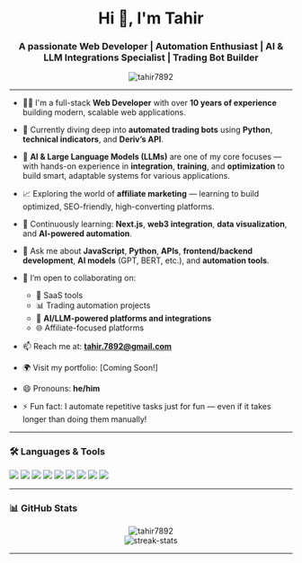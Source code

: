 <h1 align="center">Hi 👋, I'm Tahir</h1>
<h3 align="center">A passionate Web Developer | Automation Enthusiast | AI & LLM Integrations Specialist | Trading Bot Builder</h3>

<p align="center">
  <img src="https://komarev.com/ghpvc/?username=tahir7892&label=Profile%20views&color=0e75b6&style=flat" alt="tahir7892" />
</p>

---

- 👨‍💻 I'm a full-stack **Web Developer** with over **10 years of experience** building modern, scalable web applications.

- 🤖 Currently diving deep into **automated trading bots** using **Python**, **technical indicators**, and **Deriv’s API**.

- 🧠 **AI & Large Language Models (LLMs)** are one of my core focuses — with hands-on experience in **integration**, **training**, and **optimization** to build smart, adaptable systems for various applications.

- 📈 Exploring the world of **affiliate marketing** — learning to build optimized, SEO-friendly, high-converting platforms.

- 🌱 Continuously learning: **Next.js**, **web3 integration**, **data visualization**, and **AI-powered automation**.

- 💬 Ask me about **JavaScript**, **Python**, **APIs**, **frontend/backend development**, **AI models** (GPT, BERT, etc.), and **automation tools**.

- 💞️ I’m open to collaborating on:
  - 🚀 SaaS tools
  - 📊 Trading automation projects
  - 🧠 **AI/LLM-powered platforms and integrations**
  - 🌐 Affiliate-focused platforms

- 📫 Reach me at: **tahir.7892@gmail.com**  
- 🌍 Visit my portfolio: [Coming Soon!]

- 😄 Pronouns: **he/him**
- ⚡ Fun fact: I automate repetitive tasks just for fun — even if it takes longer than doing them manually!

---

### 🛠️ Languages & Tools

<p>
  <img src="https://img.shields.io/badge/-JavaScript-F7DF1E?style=flat&logo=javascript&logoColor=black" />
  <img src="https://img.shields.io/badge/-Python-3776AB?style=flat&logo=python&logoColor=white" />
  <img src="https://img.shields.io/badge/-React-61DAFB?style=flat&logo=react&logoColor=black" />
  <img src="https://img.shields.io/badge/-Node.js-339933?style=flat&logo=node.js&logoColor=white" />
  <img src="https://img.shields.io/badge/-TensorFlow-FF6F00?style=flat&logo=tensorflow&logoColor=white" />
  <img src="https://img.shields.io/badge/-HuggingFace-FF6F00?style=flat&logo=huggingface&logoColor=white" />
  <img src="https://img.shields.io/badge/-Git-F05032?style=flat&logo=git&logoColor=white" />
  <img src="https://img.shields.io/badge/-VS_Code-007ACC?style=flat&logo=visual-studio-code&logoColor=white" />
  <img src="https://img.shields.io/badge/-Linux-FCC624?style=flat&logo=linux&logoColor=black" />
</p>

---

### 📊 GitHub Stats

<p align="center">
  <img src="https://github-readme-stats.vercel.app/api?username=tahir7892&show_icons=true&theme=radical" alt="tahir7892" />
  <br />
  <img src="https://github-readme-streak-stats.herokuapp.com/?user=tahir7892&theme=radical" alt="streak-stats" />
</p>

---

<!---
tahir7892/tahir7892 is a ✨ special ✨ repository because its `README.md` (this file) appears on your GitHub profile.
You can click the Preview link to take a look at your changes.
--->
